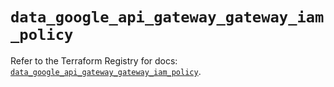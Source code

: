 # `data_google_api_gateway_gateway_iam_policy`

Refer to the Terraform Registry for docs: [`data_google_api_gateway_gateway_iam_policy`](https://registry.terraform.io/providers/hashicorp/google-beta/6.11.2/docs/data-sources/google_api_gateway_gateway_iam_policy).
